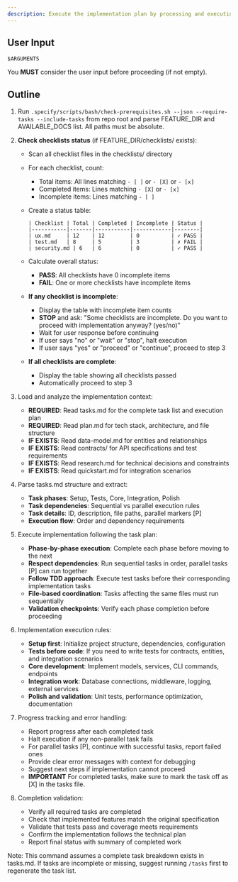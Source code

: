 ```yaml
---
description: Execute the implementation plan by processing and executing all tasks defined in tasks.md
---
```


## User Input

```text
$ARGUMENTS
```

You **MUST** consider the user input before proceeding (if not empty).

## Outline

1. Run `.specify/scripts/bash/check-prerequisites.sh --json --require-tasks --include-tasks` from repo root and parse FEATURE_DIR and AVAILABLE_DOCS list. All paths must be absolute.

2. **Check checklists status** (if FEATURE_DIR/checklists/ exists):
   - Scan all checklist files in the checklists/ directory
   - For each checklist, count:
     * Total items: All lines matching `- [ ]` or `- [X]` or `- [x]`
     * Completed items: Lines matching `- [X]` or `- [x]`
     * Incomplete items: Lines matching `- [ ]`
   - Create a status table:
     ```
     | Checklist | Total | Completed | Incomplete | Status |
     |-----------|-------|-----------|------------|--------|
     | ux.md     | 12    | 12        | 0          | ✓ PASS |
     | test.md   | 8     | 5         | 3          | ✗ FAIL |
     | security.md | 6   | 6         | 0          | ✓ PASS |
     ```
   - Calculate overall status:
     * **PASS**: All checklists have 0 incomplete items
     * **FAIL**: One or more checklists have incomplete items
   
   - **If any checklist is incomplete**:
     * Display the table with incomplete item counts
     * **STOP** and ask: "Some checklists are incomplete. Do you want to proceed with implementation anyway? (yes/no)"
     * Wait for user response before continuing
     * If user says "no" or "wait" or "stop", halt execution
     * If user says "yes" or "proceed" or "continue", proceed to step 3
   
   - **If all checklists are complete**:
     * Display the table showing all checklists passed
     * Automatically proceed to step 3

3. Load and analyze the implementation context:
   - **REQUIRED**: Read tasks.md for the complete task list and execution plan
   - **REQUIRED**: Read plan.md for tech stack, architecture, and file structure
   - **IF EXISTS**: Read data-model.md for entities and relationships
   - **IF EXISTS**: Read contracts/ for API specifications and test requirements
   - **IF EXISTS**: Read research.md for technical decisions and constraints
   - **IF EXISTS**: Read quickstart.md for integration scenarios

4. Parse tasks.md structure and extract:
   - **Task phases**: Setup, Tests, Core, Integration, Polish
   - **Task dependencies**: Sequential vs parallel execution rules
   - **Task details**: ID, description, file paths, parallel markers [P]
   - **Execution flow**: Order and dependency requirements

5. Execute implementation following the task plan:
   - **Phase-by-phase execution**: Complete each phase before moving to the next
   - **Respect dependencies**: Run sequential tasks in order, parallel tasks [P] can run together  
   - **Follow TDD approach**: Execute test tasks before their corresponding implementation tasks
   - **File-based coordination**: Tasks affecting the same files must run sequentially
   - **Validation checkpoints**: Verify each phase completion before proceeding

6. Implementation execution rules:
   - **Setup first**: Initialize project structure, dependencies, configuration
   - **Tests before code**: If you need to write tests for contracts, entities, and integration scenarios
   - **Core development**: Implement models, services, CLI commands, endpoints
   - **Integration work**: Database connections, middleware, logging, external services
   - **Polish and validation**: Unit tests, performance optimization, documentation

7. Progress tracking and error handling:
   - Report progress after each completed task
   - Halt execution if any non-parallel task fails
   - For parallel tasks [P], continue with successful tasks, report failed ones
   - Provide clear error messages with context for debugging
   - Suggest next steps if implementation cannot proceed
   - **IMPORTANT** For completed tasks, make sure to mark the task off as [X] in the tasks file.

8. Completion validation:
   - Verify all required tasks are completed
   - Check that implemented features match the original specification
   - Validate that tests pass and coverage meets requirements
   - Confirm the implementation follows the technical plan
   - Report final status with summary of completed work

Note: This command assumes a complete task breakdown exists in tasks.md. If tasks are incomplete or missing, suggest running `/tasks` first to regenerate the task list.
